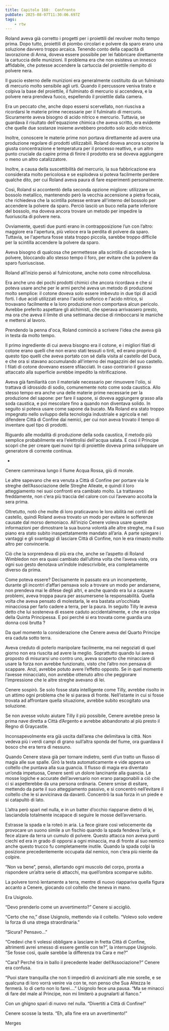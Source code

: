 ```yaml
---
title: Capitolo 160:  Confronto
pubDate: 2025-08-07T11:30:06.697Z
tags:
    - rtw
---
```







Roland aveva già corretto i progetti per i proiettili del revolver molto tempo prima. Dopo tutto, proiettili di piombo circolari e polvere da sparo erano una soluzione davvero troppo arcaica. Tenendo conto della capacità di lavorazione di Anna, doveva essere possibile per lei fabbricare direttamente la cartuccia delle munizioni. Il problema era che non esisteva un innesco affidabile, che potesse accendere la cartuccia del proiettile riempito di polvere nera.


Il guscio esterno delle munizioni era generalmente costituito da un fulminato di mercurio molto sensibile agli urti. Quando il percussore veniva tirato e colpiva la base del proiettile, il fulminato di mercurio si accendeva, e la polvere nera prendeva fuoco, espellendo il proiettile dalla camera.


Era un peccato che, anche dopo essersi scervellato, non riusciva a ricordarsi le materie prime necessarie per il fulminato di mercurio. Sicuramente aveva bisogno di acido nitrico e mercurio. Tuttavia, se guardava il risultato dell'equazione chimica che aveva scritto, era evidente che quelle due sostanze insieme avrebbero prodotto solo acido nitrico.


Inoltre, conoscere le materie prime non portava direttamente ad avere una produzione regolare di prodotti utilizzabili. Roland doveva ancora scoprire la giusta concentrazione e temperatura per il processo reattivo, e un altro punto cruciale da capire prima di finire il prodotto era se doveva aggiungere o meno un altro catalizzatore.


Inoltre, a causa della suscettibilità del mercurio, la sua fabbricazione era considerata molto pericolosa e se esplodeva si poteva facilmente perdere qualche dito, per cui Roland aveva paura di fare esperimenti personalmente.


Così, Roland si accontentò della seconda opzione migliore: utilizzare un bossolo metallico, mantenendo però la vecchia accensione a pietra focaia, che richiedeva che la scintilla potesse entrare all'interno del bossolo per accendere la polvere da sparo. Perciò lasciò un buco nella parte inferiore del bossolo, ma doveva ancora trovare un metodo per impedire la fuoriuscita di polvere nera.


Ovviamente, questi due punti erano in contrapposizione l’un con l’altro: maggiore era l'apertura, più veloce era la perdita di polvere da sparo. Tuttavia, se l'apertura fosse stata troppo piccola, sarebbe troppo difficile per la scintilla accendere la polvere da sparo.


Aveva bisogno di qualcosa che permettesse alla scintilla di accendere la polvere, bloccando allo stesso tempo il foro, per evitare che la polvere da sparo fuoriuscisse.


Roland all’inizio pensò al fulmicotone, anche noto come nitrocellulosa.


Era anche uno dei pochi prodotti chimici che ancora ricordava e che si poteva usare anche per le armi perché aveva un metodo di produzione molto semplice: il cotone doveva solo essere imbevuto in due tipi di acidi forti. I due acidi utilizzati erano l'acido solforico e l'acido nitrico, si trovavano facilmente e la loro produzione non comportava alcun pericolo. Avrebbe preferito aspettare gli alchimisti, che sperava arrivassero presto, ma ora che aveva il limite di una settimana decise di rimboccarsi le maniche e mettersi al lavoro.


Prendendo la penna d'oca, Roland cominciò a scrivere l'idea che aveva già in testa da molto tempo.


Il primo ingrediente di cui aveva bisogno era il cotone, e i migliori filati di cotone erano quelli che non erano stati tessuti o tinti, ed erano proprio di questo tipo quelli che aveva portato con sé dalla visita al castello del Duca, e che ora si stavano accumulando all'interno dei magazzini del suo castello. I filati di cotone dovevano essere sfilacciati. In caso contrario il grasso attaccato alla superficie avrebbe impedito la nitrificazione.


Aveva già familiarità con il materiale necessario per rimuovere l'olio, si trattava di idrossido di sodio, comunemente noto come soda caustica. Allo stesso tempo era anche una delle materie prime necessarie per la produzione del sapone: per fare il sapone, si doveva aggiungere grasso alla soda caustica, e poi mescolare fino a quando non diventava solido. In seguito si poteva usare come sapone da bucato. Ma Roland era stato troppo impegnato nello sviluppo della tecnologia industriale e agricola e nel difendere Città di Confine dai nemici, per cui non aveva trovato il tempo di inventare quel tipo di prodotti.


Riguardo alle modalità di produzione della soda caustica, il metodo più semplice probabilmente era l'elettrolisi dell'acqua salata. E così il Principe scoprì che per creare quei nuovi tipi di proiettile doveva prima sviluppare un generatore di corrente continua.


*


Cenere camminava lungo il fiume Acqua Rossa, giù di morale.


Le altre sapevano che era venuta a Città di Confine per portare via le streghe dell’Associazione delle Streghe Alleate, e quindi il loro atteggiamento nei suoi confronti era cambiato molto. La trattavano freddamente, non c’era più traccia del calore con cui l’avevano accolta la sera prima.


Oltretutto, notò che molte di loro praticavano le loro abilità nei cortili del castello, quindi Roland aveva trovato un modo per evitare le sofferenze causate dal morso demoniaco. All’inizio Cenere voleva usare queste informazioni per dimostrare la sua buona volontà alle altre streghe, ma il suo piano era stato subito inaspettatamente mandato all’aria. A parte spiegare i vantaggi e gli svantaggi di lasciare Città di Confine, non le era rimasto molto altro per convincerle.


Ciò che la sorprendeva di più era che, anche se l’aspetto di Roland Wimbledon non era quasi cambiato dall’ultima volta che l’aveva visto, ora ogni suo gesto denotava un’indole indescrivibile, era completamente diverso da prima.


Come poteva essere? Decisamente in passato era un incompetente, durante gli incontri d’affari pensava solo a trovare un modo per andarsene, non prendeva mai le difese degli altri, e anche quando era lui a causare problemi, aveva troppa paura per assumersene la responsabilità. Quella volta che aveva pensato di molestarla, le era bastata un’occhiata minacciosa per farlo cadere a terra, per la paura. In seguito Tilly le aveva detto che lui sosteneva di essere caduto accidentalmente, e che era colpa della Quinta Principessa. E poi perché si era trovata come guardia una donna così brutta ?


Da quel momento la considerazione che Cenere aveva del Quarto Principe era caduta sotto terra.


Aveva creduto di poterlo manipolare facilmente, ma nei negoziati di quel giorno non era riuscita ad avere la meglio. Soprattutto quando lui aveva proposto di misurarsi uno contro uno, aveva scoperto che minacciare di usare la forza non avrebbe funzionato, visto che l’altro non pensava di scappare. Anzi, avrebbe potuto avere l’effetto opposto. Se in quel momento l’avesse minacciato, non avrebbe ottenuto altro che peggiorare l’impressione che le altre streghe avevano di lei.


Cenere sospirò. Se solo fosse stata intelligente come Tilly, avrebbe risolto in un attimo ogni problema che le si parava di fronte. Nell’istante in cui si fosse trovata ad affrontare quella situazione, avrebbe subito escogitato una soluzione.


Se non avesse voluto aiutare Tilly il più possibile, Cenere avrebbe preso la prima nave diretta a Città d’Argento e avrebbe abbandonato al più presto il Regno di Graycastle.


Inconsapevolmente era già uscita dall’area che delimitava la città. Non vedeva più i verdi campi di grano sull’altra sponda del fiume, ora guardava il bosco che era terra di nessuno.


Quando Cenere stava già per tornare indietro, sentì d’un tratto un flusso di magia alle sue spalle. Girò la testa automaticamente e vide appena un coltello che puntava alla sua guancia. Il flusso di magia era diventato un’onda impetuosa, Cenere sentì un dolore lancinante alla guancia. Le mosse logiche e accurate dell’avversario non erano paragonabili a ciò che ci si aspetterebbe da una persona ordinaria. Cenere smise di esitare, mettendo da parte il suo atteggiamento passivo, e si concentrò nell’evitare il coltello che le si avvicinava da davanti. Concentrò la sua forza in un piede e si catapultò di lato.


L’altra però sparì nel nulla, e in un batter d’occhio riapparve dietro di lei, lasciandola totalmente incapace di seguire le mosse dell’avversario.


Estrasse la spada e la roteò in aria. La fece girare così velocemente da provocare un suono simile a un fischio quando la spada fendeva l’aria, e fece alzare da terra un cumulo di polvere. Questo attacca non aveva punti ciechi ed era in grado di opporsi a ogni minaccia, ma di fronte al suo nemico anche questo trucco fu completamente inutile. Quando la spada colpì la posizione precedentemente occupata dal nemico, non c’era più niente da colpire.


“Non va bene”, pensò, allertando ogni muscolo del corpo, pronta a rispondere un’altra serie di attacchi, ma quell’ombra scomparve subito.


La polvere tornò lentamente a terra, mentre di nuovo riappariva quella figura accanto a Cenere, giocando col coltello che teneva in mano.


Era Usignolo.


“Devo prenderlo come un avvertimento?” Cenere si accigliò.


“Certo che no,” disse Usignolo, mettendo via il coltello. “Volevo solo vedere la forza di una strega straordinaria.”


“Sicura? Pensavo…”


“Credevi che ti volessi obbligare a lasciare in fretta Città di Confine, altrimenti avrei smesso di essere gentile con te?”, la interruppe Usignolo. “Se fosse così, quale sarebbe la differenza tra Cara e me?”


“Cara? Perché tira in ballo il precedente leader dell’Associazione?” Cenere era confusa.


“Puoi stare tranquilla che non ti impedirò di avvicinarti alle mie sorelle, e se qualcuna di loro vorrà venire via con te, non penso che Sua Altezza le fermerà. Io di certo non lo farei….” Usignolo fece una pausa. “Ma se minacci di fare del male al Principe, non mi limiterò a pugnalarti al fianco.”


Con un ghigno sparì di nuovo nel nulla. “Divertiti a Città di Confine!”


Cenere scosse la testa. “Eh, alla fine era un avvertimento!”


Merges
                                


                                




